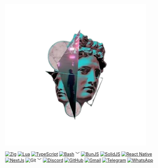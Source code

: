 ![_.jpeg](/_.jpeg)


 
[![Zig](https://img.shields.io/badge/-F7A41D?style=for-the-badge&logo=zig&logoColor=fff)](#)
[![Lua](https://img.shields.io/badge/-%232C2D72?style=for-the-badge&logo=lua&logoColor=white)](#)
[![TypeScript](https://img.shields.io/badge/-3178C6?style=for-the-badge&logo=typescript&logoColor=fff)](#)
[![Bash](https://img.shields.io/badge/-4EAA25?style=for-the-badge&logo=gnubash&logoColor=fff)](#)
﹀
[![BunJS](https://img.shields.io/badge/-000000?style=for-the-badge&logo=bun&logoColor=fff)](#)
[![SolidJS](https://img.shields.io/badge/-2c4f7c?style=for-the-badge&logo=solid&logoColor=c8c9cb)](#)
[![React Native](https://img.shields.io/badge/-%2320232a?style=for-the-badge&logo=react&logoColor=%2361DAFB)](#)
[![NextJs](https://img.shields.io/badge/-black?style=for-the-badge&logo=next.js&logoColor=white)](#)
![Git](https://img.shields.io/badge/-%23F05033.svg?style=for-the-badge&logo=git&logoColor=white)
﹀
[![Discord](https://img.shields.io/badge/-%235865F2?style=for-the-badge&logo=discord&logoColor=white)](#)
[![GitHub](https://img.shields.io/badge/-%23121011?style=for-the-badge&logo=github&logoColor=white)](#)
[![Gmail](https://img.shields.io/badge/-D14836?style=for-the-badge&logo=gmail&logoColor=white)](#)
[![Telegram](https://img.shields.io/badge/-2CA5E0?style=for-the-badge&logo=telegram&logoColor=white)](#)
[![WhatsApp](https://img.shields.io/badge/-25D366?style=for-the-badge&logo=whatsapp&logoColor=white)](#)
